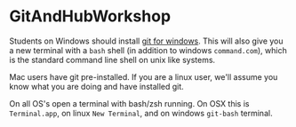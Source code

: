 # GitAndHubWorkshop

Students on Windows should install [git for windows](https://git-scm.com/download/win). This will also give you a new terminal with a `bash` shell (in addition to windows `command.com`), which is the standard command line shell on unix like systems. 

Mac users have git pre-installed. If you are a linux user, we'll assume you know what you are doing and have installed git.

On all OS's open a terminal with bash/zsh running. On OSX this is `Terminal.app`, on linux `New Terminal`, and on windows `git-bash` terminal.




